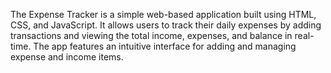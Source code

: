 The Expense Tracker is a simple web-based application built using HTML, CSS, and JavaScript. It allows users to track their daily expenses by adding transactions and viewing the total income, expenses, and balance in real-time. The app features an intuitive interface for adding and managing expense and income items.

